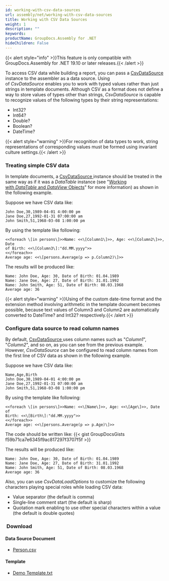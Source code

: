 ```yaml
---
id: working-with-csv-data-sources
url: assembly/net/working-with-csv-data-sources
title: Working with CSV Data Sources
weight: 1
description: ""
keywords: 
productName: GroupDocs.Assembly for .NET
hideChildren: False
---
```

{{< alert style="info" >}}This feature is only compatible with GroupDocs.Assembly for .NET 19.10 or later releases.{{< /alert >}}

To access CSV data while building a report, you can pass a [CsvDataSource](https://reference.groupdocs.com/net/assembly/groupdocs.assembly.data/csvdatasource) instance to the assembler as a data source. Using of *CsvDataSource* enables you to work with typed values rather than just strings in template documents. Although CSV as a format does not define a way to store values of types other than strings, *CsvDataSource* is capable to recognize values of the following types by their string representations:

*   Int32?
*   Int64?
*   Double?
*   Boolean?
*   DateTime?

{{< alert style="warning" >}}For recognition of data types to work, string representations of corresponding values must be formed using invariant culture settings.{{< /alert >}}

### Treating simple CSV data

In template documents, a [CsvDataSource ](https://reference.groupdocs.com/net/assembly/groupdocs.assembly.data/csvdatasource)instance should be treated in the same way as if it was a *DataTable* instance (see "[Working with *DataTable* and *DataView* Objects](https://docs.groupdocs.com/assembly/net/template-syntax-part-1-of-2/#using-data-sources)" for more information) as shown in the following example.

Suppose we have CSV data like:
```
John Doe,30,1989-04-01 4:00:00 pm
Jane Doe,27,1992-01-31 07:00:00 am
John Smith,51,1968-03-08 1:00:00 pm
```

By using the template like following:
```
<<foreach \[in persons\]>>Name: <<\[Column1\]>>, Age: <<\[Column2\]>>, Date
of Birth: <<\[Column3\]:"dd.MM.yyyy">>
<</foreach>>
Average age: <<\[persons.Average(p => p.Column2)\]>>
```

The results will be produced like:
```
Name: John Doe, Age: 30, Date of Birth: 01.04.1989
Name: Jane Doe, Age: 27, Date of Birth: 31.01.1992
Name: John Smith, Age: 51, Date of Birth: 08.03.1968
Average age: 36
```

{{< alert style="warning" >}}Using of the custom date-time format and the extension method involving arithmetic in the template document becomes possible, because text values of Column3 and Column2 are automatically converted to DateTime? and Int32? respectively.{{< /alert >}}

### Configure data source to read column names

By default, [CsvDataSource ](https://reference.groupdocs.com/net/assembly/groupdocs.assembly.data/csvdatasource)uses column names such as "*Column1*", "*Column2*", and so on, as you can see from the previous example. However, *CsvDataSource* can be configured to read column names from the first line of CSV data as shown in the following example.

Suppose we have CSV data like:
```
Name,Age,Birth
John Doe,30,1989-04-01 4:00:00 pm
Jane Doe,27,1992-01-31 07:00:00 am
John Smith,51,1968-03-08 1:00:00 pm
```

By using the template like following:
```
<<foreach \[in persons\]>>Name: <<\[Name\]>>, Age: <<\[Age\]>>, Date of
Birth: <<\[Birth\]:"dd.MM.yyyy">>
<</foreach>>
Average age: <<\[persons.Average(p => p.Age)\]>>
```

The code should be written like:
{{< gist GroupDocsGists f59b71ca7e6345f9ac817297f3707f5f >}}

The results will be produced like:
```
Name: John Doe, Age: 30, Date of Birth: 01.04.1989
Name: Jane Doe, Age: 27, Date of Birth: 31.01.1992
Name: John Smith, Age: 51, Date of Birth: 08.03.1968
Average age: 36
```

Also, you can use *CsvDataLoadOptions* to customize the following characters playing special roles while loading CSV data:

*   Value separator (the default is comma)
*   Single-line comment start (the default is sharp)
*   Quotation mark enabling to use other special characters within a value (the default is double quotes)

###  Download

#### Data Source Document

*   [Person.csv](https://github.com/groupdocs-assembly/GroupDocs.Assembly-for-.NET/blob/master/Examples/Data/Data%20Sources/XML%20DataSource/Managers.xml?raw=true)

#### Template

*   [Demo Template.txt](https://github.com/groupdocs-assembly/GroupDocs.Assembly-for-.NET/blob/master/Examples/Data/Source/Word%20Templates/Using%20Spreadsheet%20as%20Table%20of%20Data.docx?raw=true)
